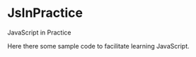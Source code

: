 JsInPractice
============

JavaScript in Practice

Here there some sample code to facilitate learning JavaScript.
